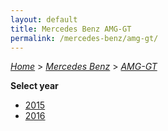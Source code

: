 ```yaml
---
layout: default
title: Mercedes Benz AMG-GT
permalink: /mercedes-benz/amg-gt/
---
```

[*Home*](/) > [*Mercedes Benz*](/mercedes-benz/) > [*AMG-GT*](/mercedes-benz/amg-gt/)

**Select year**

- [2015](/mercedes-benz/amg-gt/2015/)
- [2016](/mercedes-benz/amg-gt/2016/)